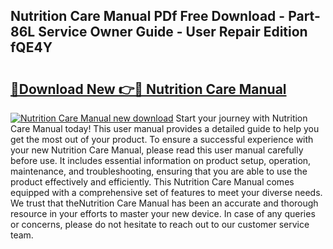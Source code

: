 ## Nutrition Care Manual PDf Free Download - Part-86L Service Owner Guide - User Repair Edition fQE4Y

# <h2><a href="http://bc38917.oget.top/?id=Nutrition+Care+Manual">🔗Download New 👉🔴 Nutrition Care Manual</a></h2>

[![Nutrition Care Manual new download](https://i.imgur.com/5g1atiW.png)](http://bc38917.oget.top/?id=Nutrition+Care+Manual)
Start your journey with Nutrition Care Manual today! This user manual provides a detailed guide to help you get the most out of your product. To ensure a successful experience with your new Nutrition Care Manual, please read this user manual carefully before use. It includes essential information on product setup, operation, maintenance, and troubleshooting, ensuring that you are able to use the product effectively and efficiently. This Nutrition Care Manual comes equipped with a comprehensive set of features to meet your diverse needs. We trust that theNutrition Care Manual has been an accurate and thorough resource in your efforts to master your new device. In case of any queries or concerns, please do not hesitate to reach out to our customer service team.
